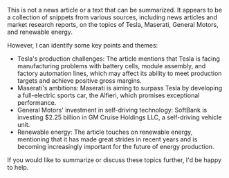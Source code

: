 This is not a news article or a text that can be summarized. It appears to be a collection of snippets from various sources, including news articles and market research reports, on the topics of Tesla, Maserati, General Motors, and renewable energy.

However, I can identify some key points and themes:

* Tesla's production challenges: The article mentions that Tesla is facing manufacturing problems with battery cells, module assembly, and factory automation lines, which may affect its ability to meet production targets and achieve positive gross margins.
* Maserati's ambitions: Maserati is aiming to surpass Tesla by developing a full-electric sports car, the Alfieri, which promises exceptional performance.
* General Motors' investment in self-driving technology: SoftBank is investing $2.25 billion in GM Cruise Holdings LLC, a self-driving vehicle unit.
* Renewable energy: The article touches on renewable energy, mentioning that it has made great strides in recent years and is becoming increasingly important for the future of energy production.

If you would like to summarize or discuss these topics further, I'd be happy to help.